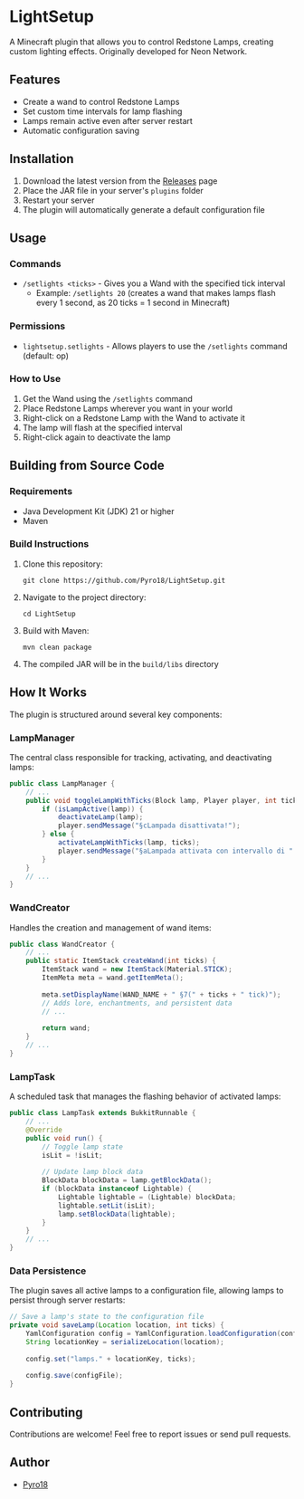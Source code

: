 # LightSetup

A Minecraft plugin that allows you to control Redstone Lamps, creating custom lighting effects. Originally developed for Neon Network.

## Features

- Create a wand to control Redstone Lamps
- Set custom time intervals for lamp flashing
- Lamps remain active even after server restart
- Automatic configuration saving

## Installation

1. Download the latest version from the [Releases](https://github.com/Pyro18/LightSetup/releases) page
2. Place the JAR file in your server's `plugins` folder
3. Restart your server
4. The plugin will automatically generate a default configuration file

## Usage

### Commands

- `/setlights <ticks>` - Gives you a Wand with the specified tick interval
    - Example: `/setlights 20` (creates a wand that makes lamps flash every 1 second, as 20 ticks = 1 second in Minecraft)

### Permissions

- `lightsetup.setlights` - Allows players to use the `/setlights` command (default: op)

### How to Use

1. Get the Wand using the `/setlights` command
2. Place Redstone Lamps wherever you want in your world
3. Right-click on a Redstone Lamp with the Wand to activate it
4. The lamp will flash at the specified interval
5. Right-click again to deactivate the lamp

## Building from Source Code

### Requirements

- Java Development Kit (JDK) 21 or higher
- Maven

### Build Instructions

1. Clone this repository:
   ```
   git clone https://github.com/Pyro18/LightSetup.git
   ```
2. Navigate to the project directory:
   ```
   cd LightSetup
   ```
3. Build with Maven:
   ```
   mvn clean package
   ```
4. The compiled JAR will be in the `build/libs` directory

## How It Works

The plugin is structured around several key components:

### LampManager

The central class responsible for tracking, activating, and deactivating lamps:

```java
public class LampManager {
    // ...
    public void toggleLampWithTicks(Block lamp, Player player, int ticks) {
        if (isLampActive(lamp)) {
            deactivateLamp(lamp);
            player.sendMessage("§cLampada disattivata!");
        } else {
            activateLampWithTicks(lamp, ticks);
            player.sendMessage("§aLampada attivata con intervallo di " + ticks + " tick!");
        }
    }
    // ...
}
```

### WandCreator

Handles the creation and management of wand items:

```java
public class WandCreator {
    // ...
    public static ItemStack createWand(int ticks) {
        ItemStack wand = new ItemStack(Material.STICK);
        ItemMeta meta = wand.getItemMeta();
        
        meta.setDisplayName(WAND_NAME + " §7(" + ticks + " tick)");
        // Adds lore, enchantments, and persistent data
        // ...
        
        return wand;
    }
    // ...
}
```

### LampTask

A scheduled task that manages the flashing behavior of activated lamps:

```java
public class LampTask extends BukkitRunnable {
    // ...
    @Override
    public void run() {
        // Toggle lamp state
        isLit = !isLit;
        
        // Update lamp block data
        BlockData blockData = lamp.getBlockData();
        if (blockData instanceof Lightable) {
            Lightable lightable = (Lightable) blockData;
            lightable.setLit(isLit);
            lamp.setBlockData(lightable);
        }
    }
    // ...
}
```

### Data Persistence

The plugin saves all active lamps to a configuration file, allowing lamps to persist through server restarts:

```java
// Save a lamp's state to the configuration file
private void saveLamp(Location location, int ticks) {
    YamlConfiguration config = YamlConfiguration.loadConfiguration(configFile);
    String locationKey = serializeLocation(location);
    
    config.set("lamps." + locationKey, ticks);
    
    config.save(configFile);
}
```

## Contributing

Contributions are welcome! Feel free to report issues or send pull requests.

## Author

- [Pyro18](https://github.com/Pyro18)
